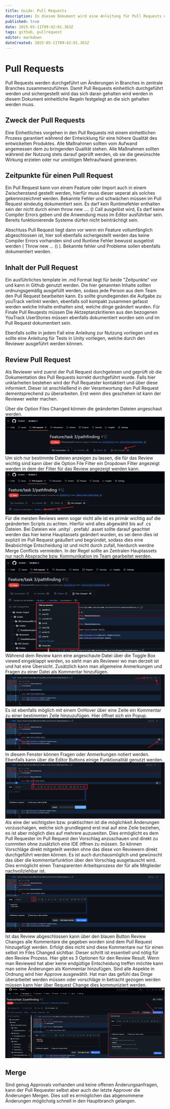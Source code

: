 ```yaml
---
title: Guide: Pull Requests
description: In diesem Dokument wird eine Anleitung für Pull Requests dokumentiert.
published: true
date: 2025-05-11T09:42:01.363Z
tags: github, pullrequest
editor: markdown
dateCreated: 2025-05-11T09:42:01.363Z
---
```


# Pull Requests

Pull Requests werden durchgeführt um Änderungen in Branches in zentrale Branches zusammenzuführen. Damit Pull Requests einheitlich durchgeführt werden und sichergestellt wird das sich daran gehalten wird  werden in diesem Dokument einheitliche Regeln festgelegt an die sich gehalten werden muss.



## Zweck der Pull Requests
Eine Einheitliches vorgehen in den Pull Requests mit einem einheitlichen Prozess garantiert während der Entwicklung für eine höhere Qualität des entwickelten Produktes. Alle Maßnahmen sollten vom Aufwand angemessen dem zu bringenden Qualität stehen. Alle Maßnahmen sollten während der Nutzung stets darauf geprüft werden, ob sie die gewünschte Wirkung erzielen oder nur unnötigen Mehraufwand generieren.


## Zeitpunkte für einen Pull Request
Ein Pull Request kann von einem Feature oder Import auch in einem Zwischenstand gestellt werden, hierfür muss dieser seperat als solches gekennnzeichnet werden. Bekannte Fehler und schwächen müssen im Pull Request eindeutig dokumentiert sein. Es darf kein Runtimefehler enthalten sein der nicht durch einen throw new .... () Call ausgelöst wird,
Es darf keine Compiler Errors geben und die Anwendung muss im Editor ausführbar sein. Bereits funktionierende Systeme dürfen nicht beinträchtigt sein. 

Abschluss Pull Request liegt dann vor wenn ein Feature vollumfänglich abgeschlossen ist, hier soll ebenfalls sichergestellt werden das keine Compiler Errors vorhanden sind und Runtime Fehler bewusst ausgelöst werden ( Throw new ... () ).
Bekannte fehler und Probleme sollen ebenfalls dokumentiert werden.


## Inhalt der Pull Request
Ein ausführliches template im .md Format liegt für beide "Zeitpunkte" vor und kann in Github genutzt werden. Die hier genannten Inhalte sollten ordnungsgemäßg ausgefüllt werden, sodass jede Person aus dem Team den Pull Request bearbeiten kann. Es sollte grundlegenden die Aufgabe zu youTrack verlinkt werden, ebenfalls soll kompakt zusammen gefasst werden welche Inhalte enthalten sind, welche dinge geändert wurden.
Für Finale Pull Reuqests müssen
 Die Aktzeptanzkritieren aus den bezogenen YouTrack UserStories müssen ebenfalls dokumentiert worden sein und im Pull Request dokumentiert sein.
 
 Ebenfalls sollte in jedem Fall eine Anleitung zur Nutzung vorliegen und es sollte eine Anleitung für Tests in Unity vorliegen, welche durch den Reviewer ausgeführt werden können.
 
 
## Review Pull Request
Als Reviewer wird zuerst der Pull Request durchgelesen und geprüft ob die Dokumentation des Pull Requests korrekt durchgeführt wurde. Falls hier unklarheiten bestehen wird der Pull Requester kontaktiert und über diese informiert. Dieser ist anschließend in der Verantwortung den Pull Request dementsprechend zu überarbeiten. Erst wenn dies geschehen ist kann der Reviewer weiter machen.

Über die Option Files Changed können die geänderten Dateien angeschaut werden. 
![fileschanged001.png](/guide/github/pullrequest/fileschanged001.png)
Um sich nur bestimmte Dateien anzeigen zu lassen, die für das Review wichtig sind kann über die Option File Filter ein Dropdown Filter angezeigt werden in dem der Filter für das Review angezeigt werden kann. 
![fileschanged002.png](/guide/github/pullrequest/fileschanged002.png)
Für die meisten Reviews wenn sogar nicht alle ist es primär wichtig auf die geänderten Scripts zu achten. Hierfür wird alles abgewählt bis auf .cs Dateien. Bei Dateien wie .unity/ . prefab/ .asset sollte darauf geachtet werden das hier keine Hauptassets geändert wurden, es sei denn dies ist explizit im Pull Request geäußert und begründet, sodass dies eine Beabsichtige Entscheidung ist und nicht durch zufall, hierdurch werdne Merge Conflicts vermieden. In der Regel sollte an Zentralen Hauptassets nur nach Absprache bzw. Kommunikation im Team gearbeitet werden.
![fileschanged003.png](/guide/github/pullrequest/fileschanged003.png)
Während dem Review kann eine angeschaute Datei über die Toggle Box viewed eingeklappt werden, so sieht man als Reviewer wo man derzeit ist und hat eine Übersicht. Zusätzlich kann man allgemeine Anmerkungen und Fragen zu einer Datei als Kommentar hinzufügen.
![fileschanged004.png](/guide/github/pullrequest/fileschanged004.png)
Es ist ebenfalls möglich mit einem OnHover über eine Zeite ein Kommentar zu einer bestimmten Zeile hinzuzufügen. Hier öffnet sich ein Popup.
![fileschanged005.png](/guide/github/pullrequest/fileschanged005.png)
In diesem Fenster können Fragen oder Anmerkungen notiert werden. Ebenfalls kann über die Editor Buttons einige Funktionalität genutzt werden.
![fileschanged006.png](/guide/github/pullrequest/fileschanged006.png)
Als eine der wichtigsten bzw. praktischten ist die möglichkeit Änderungen vorzuschalgen, welche sich grundlegend erst mal auf eine Zeile beziehen, es ist aber möglich dies auf mehrere auzuweiten. Dies ermöglicht es dem Pull Requester im Pull Request den Vorschlag anzuschauen und direkt zu commiten ohne zusätzlich eine IDE öffnen zu müssen. So können Vorschläge direkt mitgeteilt werden ohne das diese von Reviewern direkt durchgeführt werden können. Es ist auch durchausmöglich und gewünscht das über die kommentarfunktion über den Vorschlag ausgetauscht wird. Dies ermöglicht einen Transparenten Arbeitsprozess der für alle Mitglieder nachvollziehbar ist. 
![fileschanged007.png](/guide/github/pullrequest/fileschanged007.png)
Ist das Review abgeschlossen kann über den blauen Button Review Changes alle Kommentare die gegeben worden sind dem Pull Request hinzugefügt werden. Erfolgt dies nicht sind diese Kommentare nur für einen selbst im Files Changed sichtbar. Dieser schritt ist essentiell und nötig für den Review Prozess. Hier gibt es 3 Optionen für den Review Result. Wenn man Reviewed hat aber keine endgültige Entscheidung treffen möchte kann man seine Änderungen als Kommentar hinzufügen. Sind alle Aspekte in Ordnung wird hier Approve ausgewählt. Hat man das gefühl das Dinge überarbeitet werden müssen oder vorschläge in betracht gezogen werden müssen kann hier über Request Change dies kommuniziert werden.
![fileschanged008.png](/guide/github/pullrequest/fileschanged008.png)

## Merge
Sind genug Approvals vorhanden und keine offenen Änderungsanfragen, kann der Pull Requester selbst aber auch der letzte Approver die Änderungen Mergen. Dies soll es ermöglichen das abgenommene Änderungen möglichstg schnell in den Hauptbranch gelangen.


